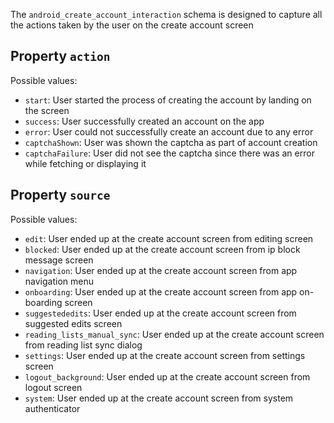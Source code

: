 The `android_create_account_interaction` schema is designed to capture all the actions taken by the user on the create account screen

## Property `action`
 Possible values:
- `start`: User started the process of creating the account by landing on the screen
- `success`: User successfully created an account on the app
- `error`: User could not successfully create an account due to any error
- `captchaShown`: User was shown the captcha as part of account creation
- `captchaFailure`: User did not see the captcha since there was an error while fetching or displaying it

## Property `source`
   Possible values:
- `edit`: User ended up at the create account screen from editing screen
- `blocked`: User ended up at the create account screen from ip block message screen
- `navigation`: User ended up at the create account screen from app navigation menu
- `onboarding`: User ended up at the create account screen from app on-boarding screen
- `suggestededits`: User ended up at the create account screen from suggested edits screen
- `reading_lists_manual_sync`: User ended up at the create account screen from reading list sync dialog
- `settings`: User ended up at the create account screen from settings screen
- `logout_background`: User ended up at the create account screen from logout screen
- `system`: User ended up at the create account screen from system authenticator
